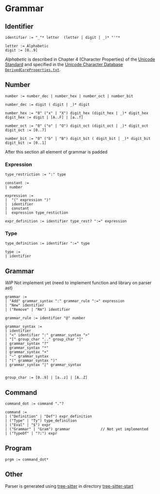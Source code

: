 # Grammar

## Identifier
```
identifier := "_"* letter  (letter | digit | _)* "'"*

letter := Alphabetic
digit := [0..9]
```

*Alphabetic* is described in Chapter 4 (Character Properties) of the
[Unicode Standard](https://www.unicode.org/versions/latest/) and
specified in the
[Unicode Character Database](https://www.unicode.org/reports/tr44/)
[`DerivedCoreProperties.txt`](https://www.unicode.org/Public/UCD/latest/ucd/DerivedCoreProperties.txt).

## Number
```
number := number_dec | number_hex | number_oct | number_bit

number_dec := digit ( digit | _)* digit

number_hex := "0" ("x" | "X") digit_hex (digit_hex | _)* digit_hex
digit_hex := digit | [A..F] | [a..f]

number_oct := "0" ("o" | "O") digit_oct (digit_oct | _)* digit_oct
digit_oct := [0..7]

number_bit := "0" ("b" | "B") digit_bit ( digit_bit | _)* digit_bit
digit_bit := [0..1]

```

After this section all element of grammar is padded

### Expression
```
type_restriction := ":" type

constant :=
| number

expression :=
|  "(" expression ")"
|  identifier
|  constant
|  expression type_restiction

expr_definition := identifier type_rest? ":=" expression
```

### Type
```
type_definition := identifier ":=" type

type :=
| identifier
```

## Grammar
*WIP* Not implement yet (need to implement function and library on parser ast)

```
grammar :=
| "Add" grammar_syntax ":" grammar_rule ":=" expression
| "New" identifier
| ("Remove" | "Rm") identifier

grammar_rule := identifier "@" number

grammar_syntax :=
| identifier
| "<" identifier ":" grammar_syntax ">"
| "[" group_char ".." group_char "]"
| grammar_syntax "?"
| grammar_syntax "*"
| grammar_syntax "+"
| "~" grammar_syntax
| "(" grammar_syntax ")"
| grammar_syntax "|" grammar_syntax


group_char := [0..9] | [a..z] | [A..Z]
```

## Command
```
command_dot := command "."?

command :=
| ("Definition" | "Def") expr_definition
| ("Type" | "Ty") type_definition
| ("Eval" | "$") expr
| ("Grammar" | "Gram") grammar              // Not yet implemented
| ("TypeOf" | "?:") expr

```

## Program
```
prgm := command_dot*
```

## Other
Parser is generated using [tree-sitter](https://tree-sitter.github.io/tree-sitter/)
in directory
[tree-sitter-start](../tree-sitter-start)
```


